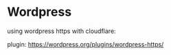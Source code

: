 # Wordpress

using wordpress https with cloudflare:

plugin:
https://wordpress.org/plugins/wordpress-https/